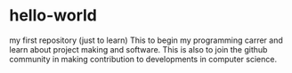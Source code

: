 # hello-world
my first repository (just to learn)
This to begin my programming carrer and learn about project making and software.
This is also to join the github community in making contribution to developments in computer science.
